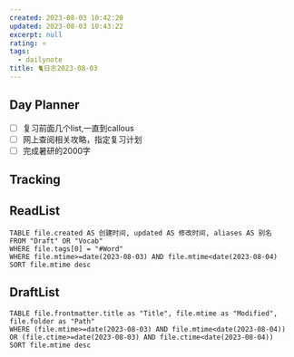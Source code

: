```yaml
---
created: 2023-08-03 10:42:20
updated: 2023-08-03 10:43:22
excerpt: null
rating: ⭐️
tags:
  - dailynote
title: 🐈日志2023-08-03
---
```


## Day Planner
- [ ] 复习前面几个list,一直到callous
- [ ] 网上查阅相关攻略，指定复习计划
- [ ] 完成暑研的2000字

## Tracking


## ReadList 
<!--此处显示今日已复习单词-->
```dataview
TABLE file.created AS 创建时间, updated AS 修改时间, aliases AS 别名
FROM "Draft" OR "Vocab"
WHERE file.tags[0] = "#Word"
WHERE file.mtime>=date(2023-08-03) AND file.mtime<date(2023-08-04)
SORT file.mtime desc
```

## DraftList
<!--此处显示今日新增或修改的草稿或其它非文献笔记文件-->

```dataview
TABLE file.frontmatter.title as "Title", file.mtime as "Modified", file.folder as "Path"
WHERE (file.mtime>=date(2023-08-03) AND file.mtime<date(2023-08-04)) OR (file.ctime>=date(2023-08-03) AND file.ctime<date(2023-08-04))
SORT file.mtime desc
```
